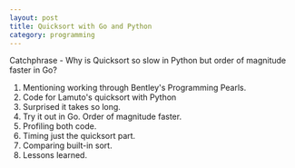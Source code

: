 ```yaml
---
layout: post
title: Quicksort with Go and Python
category: programming
---
```


Catchphrase - Why is Quicksort so slow in Python but order of magnitude faster in Go?

1. Mentioning working through Bentley's Programming Pearls.
1. Code for Lamuto's quicksort with Python
1. Surprised it takes so long.
1. Try it out in Go. Order of magnitude faster.
1. Profiling both code.
1. Timing just the quicksort part.
1. Comparing built-in sort.
1. Lessons learned.

